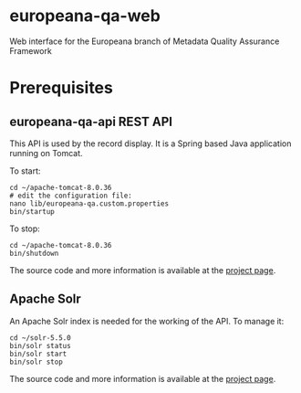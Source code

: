 # europeana-qa-web
Web interface for the Europeana branch of Metadata Quality Assurance Framework 

# Prerequisites

## europeana-qa-api REST API

This API is used by the record display. It is a Spring based Java application running on Tomcat.

To start:

```
cd ~/apache-tomcat-8.0.36
# edit the configuration file:
nano lib/europeana-qa.custom.properties
bin/startup
```

To stop:

```
cd ~/apache-tomcat-8.0.36
bin/shutdown
```

The source code and more information is available at the [project page](https://github.com/pkiraly/europeana-qa-client).

## Apache Solr

An Apache Solr index is needed for the working of the API. To manage it:

```
cd ~/solr-5.5.0
bin/solr status
bin/solr start
bin/solr stop
```

The source code and more information is available at the [project page](https://github.com/pkiraly/europeana-qa-solr).
